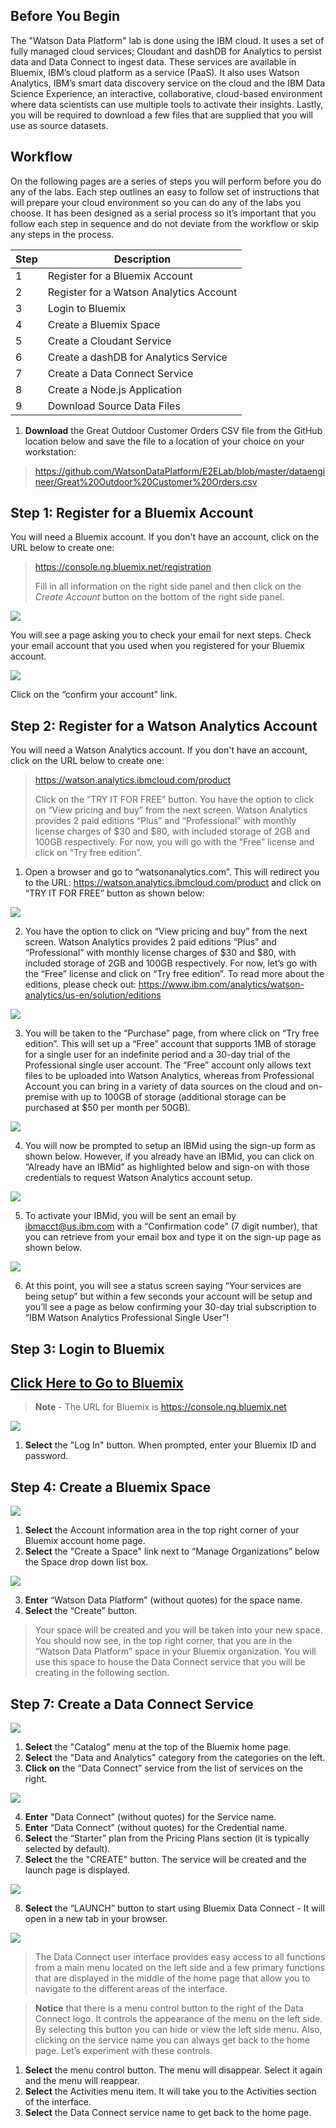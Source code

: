 
## Before You Begin

The "Watson Data Platform" lab is done using the IBM cloud. It uses a set of fully managed cloud services; Cloudant and dashDB for Analytics to persist data and Data Connect to ingest data. These services are available in Bluemix, IBM’s cloud platform as a service (PaaS). It also uses Watson Analytics, IBM’s smart data discovery service on the cloud and the IBM Data Science Experience, an interactive, collaborative, cloud-based environment where data scientists can use multiple tools to activate their insights. Lastly, you will be required to download a few files that are supplied that you will use as source datasets.

## Workflow

On the following pages are a series of steps you will perform before you do any of the labs. Each step outlines an easy to follow set of instructions that will prepare your cloud environment so you can do any of the labs you choose. It has been designed as a serial process so it’s important that you follow each step in sequence and do not deviate from the workflow or skip any steps in the process.

Step | Description
------------ | -------------
1 | Register for a Bluemix Account
2 | Register for a Watson Analytics Account
3 | Login to Bluemix
4 | Create a Bluemix Space
5	| Create a Cloudant Service
6	| Create a dashDB for Analytics Service
7 | Create a Data Connect Service
8 | Create a Node.js Application
9 | Download Source Data Files

1. **Download** the Great Outdoor Customer Orders CSV file from the GitHub location below and save the file to a location of your choice on your workstation:

 > https://github.com/WatsonDataPlatform/E2ELab/blob/master/dataengineer/Great%20Outdoor%20Customer%20Orders.csv

## Step 1: Register for a Bluemix Account

You will need a Bluemix account. If you don't have an account, click on the URL below to create one:

  > https://console.ng.bluemix.net/registration
  >
  > Fill in all information on the right side panel and then click on the *Create Account* button on the bottom of    the right side panel.

<img src="./media/Step1-image-02.png"/>

You will see a page asking you to check your email for next steps. Check your email account that you used when you registered for your Bluemix account.

<img src="./media/Step1-image-03.png"/>

Click on the “confirm your account” link.

## Step 2: Register for a Watson Analytics Account

You will need a Watson Analytics account. If you don't have an account, click on the URL below to create one:

  > https://watson.analytics.ibmcloud.com/product
  >
  > Click on the “TRY IT FOR FREE” button. You have the option to click on “View pricing and buy” from the next screen. Watson Analytics provides 2 paid editions “Plus” and “Professional” with monthly license charges of $30 and $80, with included storage of 2GB and 100GB respectively. For now, you will go with the “Free” license and click on “Try free edition”.


1.  Open a browser and go to “watsonanalytics.com”. This will redirect you to the URL: <https://watson.analytics.ibmcloud.com/product> and click on “TRY IT FOR FREE” button as shown below:

<img src="./media/Step2-image-01.png"/>
   
2.  You have the option to click on “View pricing and buy” from the next screen. Watson Analytics provides 2 paid editions “Plus” and “Professional” with monthly license charges of $30 and $80, with included storage of 2GB and 100GB respectively. For now, let’s go with the “Free” license and click on “Try free edition”. To read more about the editions, please check out: <https://www.ibm.com/analytics/watson-analytics/us-en/solution/editions>

<img src="./media/Step2-image-02.png"/>

3.  You will be taken to the “Purchase” page, from where click on “Try free edition”. This will set up a “Free” account that supports 1MB of storage for a single user for an indefinite period and a 30-day trial of the Professional single user account. The “Free” account only allows text files to be uploaded into Watson Analytics, whereas from Professional Account you can bring in a variety of data sources on the cloud and on-premise with up to 100GB of storage (additional storage can be purchased at $50 per month per 50GB).

<img src="./media/Step2-image-03.png"/>

4.  You will now be prompted to setup an IBMid using the sign-up form as shown below. However, if you already have an IBMid, you can click on “Already have an IBMid” as highlighted below and sign-on with those credentials to request Watson Analytics account setup.

<img src="./media/Step2-image-04.png"/>

5.  To activate your IBMid, you will be sent an email by ibmacct@us.ibm.com with a “Confirmation code” (7 digit number), that you can retrieve from your email box and type it on the sign-up page as shown below.

<img src="./media/Step2-image-05.png"/>

6.  At this point, you will see a status screen saying “Your services are being setup” but within a few seconds your account will be setup and you’ll see a page as below confirming your 30-day trial subscription to “IBM Watson Analytics Professional Single User”!

## Step 3: Login to Bluemix

## [Click Here to Go to Bluemix](https://console.ng.bluemix.net/)

> **Note** - The URL for Bluemix is https://console.ng.bluemix.net

<img src="./media/Step3-image-01.png"/>

1. **Select** the "Log In" button. When prompted, enter your Bluemix ID and password.

## Step 4: Create a Bluemix Space

<img src="./media/Step4-image-01.png"/>  

1. **Select** the Account information area in the top right corner of your Bluemix account home page.
2. **Select** the "Create a Space" link next to “Manage Organizations” below the Space drop down list box.

  <img src="./media/Step4-image-02.png"/>

3. **Enter** “Watson Data Platform” (without quotes) for the space name.  
4. **Select** the “Create” button.  

> Your space will be created and you will be taken into your new space. You should now see, in the top right corner, that you are in the “Watson Data Platform” space in your Bluemix organization. You will use this space to house the Data Connect service that you will be creating in the following section.

## Step 7: Create a Data Connect Service

<img src="./media/Step7-image-01.png" />

1. **Select** the "Catalog" menu at the top of the Bluemix home page.  
2. **Select** the "Data and Analytics" category from the categories on the left.  
3. **Click on** the “Data Connect” service from the list of services on the right.  

<img src="./media/Step7-image-02.png" />

4. **Enter** "Data Connect” (without quotes) for the Service name.  
5. **Enter** “Data Connect” (without quotes) for the Credential name.  
6. **Select** the “Starter” plan from the Pricing Plans section (it is typically selected by default).  
7. **Select** the the "CREATE" button. The service will be created and the launch page is displayed.  

<img src="./media/Step7-image-03.png" />

8. **Select** the “LAUNCH” button to start using Bluemix Data Connect - It will open in a new tab in your browser.

<img src="./media/Step7-image-04.png"/>

> The Data Connect user interface provides easy access to all functions from a main menu located on the left side and a few primary functions that are displayed in the middle of the home page that allow you to navigate to the different areas of the interface.

> **Notice** that there is a menu control button to the right of the Data Connect logo. It controls the appearance of the menu on the left side. By selecting this button you can hide or view the left side menu. Also, clicking on the service name you can always get back to the home page. Let’s experiment with these controls.

1. **Select** the menu control button. The menu will disappear. Select it again and the menu will reappear.  
2. **Select** the Activities menu item. It will take you to the Activities section of the interface.  
3. **Select** the Data Connect service name to get back to the home page.
